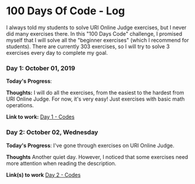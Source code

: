 # 100 Days Of Code - Log

I always told my students to solve URI Online Judge exercises, but I never did many exercises there. In this "100 Days Code" challenge, I promised myself that I will solve all the "beginner exercises" (which I recommend for students). There are currently 303 exercises, so I will try to solve 3 exercises every day to complete my goal.

### Day 1: October 01, 2019

**Today's Progress**: 

**Thoughts:** I will do all the exercises, from the easiest to the hardest from URI Online Judge. For now, it's very easy! Just exercises with basic math operations.

**Link to work:** 
[Day 1 - Codes](https://github.com/marciosaraiva/Source-Codes-100-days-code/blob/master/Day1.ipynb)

### Day 2: October 02, Wednesday

**Today's Progress**: I've gone through exercises on URI Online Judge.

**Thoughts** Another quiet day. However, I noticed that some exercises need more attention when reading the description.

**Link(s) to work**
[Day 2 - Codes](https://github.com/marciosaraiva/Source-Codes-100-days-code/blob/master/Day2.ipynb)

